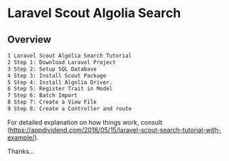 # Laravel Scout Algolia Search 


## Overview

``` bash
1 Laravel Scout Algolia Search Tutorial
2 Step 1: Download Laravel Project
3 Step 2: Setup SQL Database
4 Step 3: Install Scout Package
5 Step 4: Install Algolia Driver.
6 Step 5: Register Trait in Model 
7 Step 6: Batch Import
8 Step 7: Create a View File
9 Step 8: Create a Controller and route
```

For detailed explanation on how things work, consult (https://appdividend.com/2018/05/15/laravel-scout-search-tutorial-with-example/).

Thanks...
